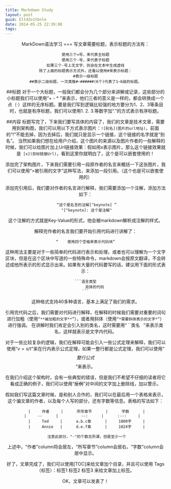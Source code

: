 ```yaml
---
title: Markdown Study
layout: post
guid: Elt4Zo1Ybnle
date: 2014-05-25 22:39:00
tags:
---
```


<center>MarkDown语法学习
===
写文章需要标题，表示标题的方法有：

	使用三个=号，来代表主标题
	使用三个-号，来代表子标题
	如果三个-号上无文字，则会在文本中生成虚线
	除了上面的标题表示方式外，还看以使用#来表示标题：
	#表示一级标题
	##表示二级标题，一次类推#~######(6个)代表了1~6级的标题。

##标题
对于一个大标题，一般我们都会分为几个部分来讲解或记录，这些部分的小标题我们可以使用“+ - * ”来表示，他们三者的意义是一样的，都会转换成一个点（·）这样的无序标题。要是我们写到逻辑比较强的地方要分为1、2、3等条目时，也就是有序标题，我们可以使用1. 2. 3.等数字加“.”的方式表示有序标题。

##内容
标题写完了，下来我们要写具体的内容了，我们的文章是技术文章，需要用到架构图，我们可以用以下方式表示图片：`![别名](图片的url地址)`，前面的“!”不能去掉，因为去掉后，我们就只是显示一个链接，这个链接的名字就是“别名”。
当然如果我们想在给用户介绍，这个图片的来源以及图片作者的一些解释的时候，我们可以给图片加上Url链接效果：假如用x表示图片，那么这个链接效果就是` [x](目标链接Url)`，看到这里你就明白了，这个是可以嵌套使用的！

添加完了架构图片，下来我们需要引用一段原作者的名言来概括一下这张图片，我们可以使用“>被引用的文字”这种写法，来添加一段引用。（这个也是可以嵌套使用的）

添加完引用后，我们要对作者的名言进行解释，我们需要添加一个注解，添加方法如下：

     “这个是名言的注解[^keynote] ”
     "[^keynote]: 这个是注解"
这个注解的方式就是Key-Value的形式，他会被markdown解析成注解的样式。

解释完作者的名言我们要开始引用代码进行讲解了：

	“    使用四个空格来表示代码块”
这种用法主要是对于一些简单的代码进行表示和处理，或者也可以理解为一个文字区块，但是在这个区块中写道的一些特殊命令，markdown会按原文翻译，不会转述成他所表示的形式显示出来。如果有大量的代码要写的话，建议用下面的形式表示：

	```语言类型
     		具体的代码
	```
这种格式支持40多种语言，基本上满足了我们的需求。

引用完代码之后，我们需要对代码进行解释，在解释的时候我们需要对重要的词句进行加粗（使用`“**被加粗的文字**”`），或者用斜体（使用`“*需要斜体表示的文字*”`）进行强调。
在讲解时我们肯定会引入别的类名，这时需要用“ ``类名` ` ”来表示类名，这样就表示是文字内代码。

对于一些比较复杂的逻辑，我们在解释可能会引入一些公式定理来解释，我们可以使用“$v=s/t$”来在行内表示公式定理，如果一整行都是公式定理，我们可以使用“$$整行公式$$”来表示。

在我们介绍这个架构时，会有一些典型的错误，但是我们不希望不仔细的读者将它看成正确的例子，我们可以使用“~~反例~~”对中间的文字加上删除线，加以警示。

假如我们写这篇文章时候，是和别人合作的，我们可以在最后用一个表格来表示，这个骗文章的作者，以及每个人写的部分，还有字数等信息。表格的写法如下：

     |     作者     |      所写章节      |      字数      |
     |     --      |          --:      |      :--:     |    
     |     Ted     |      a.b.c章      |     1000字     |
     |     Annie   |      d.e.f章      |     1024字     |
     
     注意此部分，"-"的个数无所谓，但是至少一个

上述中，“作者”column将会居左，“所写章节”column会居右，“字数”column会居中显示。

好了，文章完成了，我们可以使用[TOC]来给文章加个目录，并且可以使用
Tags（标签）：标签1 标签2 标签3    来给文章加上标签。

OK，文章可以发表了！
